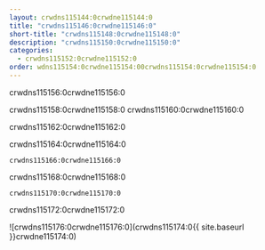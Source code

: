 ```yaml
---
layout: crwdns115144:0crwdne115144:0
title: "crwdns115146:0crwdne115146:0"
short-title: "crwdns115148:0crwdne115148:0"
description: "crwdns115150:0crwdne115150:0"
categories:
  - crwdns115152:0crwdne115152:0
order: wdns115154:0crwdne115154:00crwdns115154:0crwdne115154:0
---
```

crwdns115156:0crwdne115156:0

crwdns115158:0crwdne115158:0 crwdns115160:0crwdne115160:0

crwdns115162:0crwdne115162:0

crwdns115164:0crwdne115164:0

`crwdns115166:0crwdne115166:0`

crwdns115168:0crwdne115168:0

`crwdns115170:0crwdne115170:0`

crwdns115172:0crwdne115172:0

![crwdns115176:0crwdne115176:0](crwdns115174:0{{ site.baseurl }}crwdne115174:0)